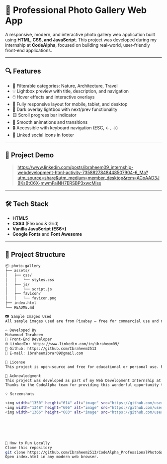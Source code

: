 # 📸 Professional Photo Gallery Web App

A responsive, modern, and interactive photo gallery web application built using **HTML, CSS, and JavaScript**. This project was developed during my internship at **CodeAlpha**, focused on building real-world, user-friendly front-end applications.

---

## 🔍 Features

- 🔄 Filterable categories: Nature, Architecture, Travel
- 💡 Lightbox preview with title, description, and navigation
- 🖱️ Hover effects and interactive overlays
- 📱 Fully responsive layout for mobile, tablet, and desktop
- 🌙 Dark overlay lightbox with next/prev functionality
- 🟨 Scroll progress bar indicator
- 🎨 Smooth animations and transitions
- 🔒 Accessible with keyboard navigation (ESC, ←, →)
- 📎 Linked social icons in footer

---

## 🚀 Project Demo

> https://www.linkedin.com/posts/ibraheem09_internship-webdevelopment-html-activity-7358827848448507904-6_Ma?utm_source=share&utm_medium=member_desktop&rcm=ACoAAD3JBKsBtC6X-mwmFaiNH7ERSBP3xwcMiss

---

## 🛠️ Tech Stack

- **HTML5**
- **CSS3** (Flexbox & Grid)
- **Vanilla JavaScript (ES6+)**
- **Google Fonts** and **Font Awesome**

---

## 📁 Project Structure

```bash
📦 photo-gallery
├── assets/
│   ├── css/
│   │   └── styles.css
│   ├── js/
│   │   └── script.js
│   ├── favicon/
│   │   └── favicon.png
├── index.html
└── README.md

📷 Sample Images Used
All sample images used are from Pixabay — free for commercial use and no attribution required.

✍️ Developed By
Muhammad Ibraheem
💼 Front-End Developer
🌐 LinkedIn: https://www.linkedin.com/in/ibraheem09/
📁 Github: https://github.com/Ibraheem2513
📧 E-mail: ibraheemibrar09@gmail.com

🧾 License
This project is open-source and free for educational or personal use. Redistribution without permission is not allowed.

🌟 Acknowledgment
This project was developed as part of my Web Development Internship at CodeAlpha.
Thanks to the CodeAlpha team for providing this wonderful opportunity to apply and enhance my skills.

💡 Screenshots

<img width="1350" height="614" alt="image" src="https://github.com/user-attachments/assets/73fd530b-5e99-41a0-9dff-21801c32bf45" />
<img width="1348" height="606" alt="image" src="https://github.com/user-attachments/assets/097a25e3-9e5d-4b0e-8cf2-39b0e3b9a831" />
<img width="1366" height="603" alt="image" src="https://github.com/user-attachments/assets/0e381440-581c-483b-92a8-915c058a5f26" />






📌 How to Run Locally
Clone this repository
git clone https://github.com/Ibraheem2513/CodeAlpha_ProfessionalPhotoGallery.git
Open index.html in any modern web browser.
